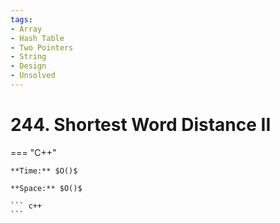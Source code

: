 ```yaml
---
tags:
- Array
- Hash Table
- Two Pointers
- String
- Design
- Unsolved
---
```



# 244. Shortest Word Distance II

=== "C++"

    **Time:** $O()$

    **Space:** $O()$

    ``` c++
    ```
